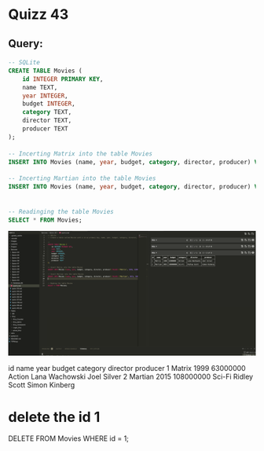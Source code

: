 # Quizz 43

## Query:

```sql
-- SQLite
CREATE TABLE Movies (
    id INTEGER PRIMARY KEY,
    name TEXT,
    year INTEGER,
    budget INTEGER,
    category TEXT,
    director TEXT,
    producer TEXT
);

-- Incerting Matrix into the table Movies
INSERT INTO Movies (name, year, budget, category, director, producer) VALUES ('Matrix', 1999, 63000000, 'Action', 'Lana Wachowski', 'Joel Silver');

-- Incerting Martian into the table Movies
INSERT INTO Movies (name, year, budget, category, director, producer) VALUES ('Martian', 2015, 108000000, 'Sci-Fi', 'Ridley Scott', 'Simon Kinberg');


-- Readinging the table Movies
SELECT * FROM Movies;

```

![](/Images/quizz43-proof.png)

id	name	year	budget	category	director	producer
1	Matrix	1999	63000000	Action	Lana Wachowski	Joel Silver
2	Martian	2015	108000000	Sci-Fi	Ridley Scott	Simon Kinberg

# delete the id 1
DELETE FROM Movies WHERE id = 1;
